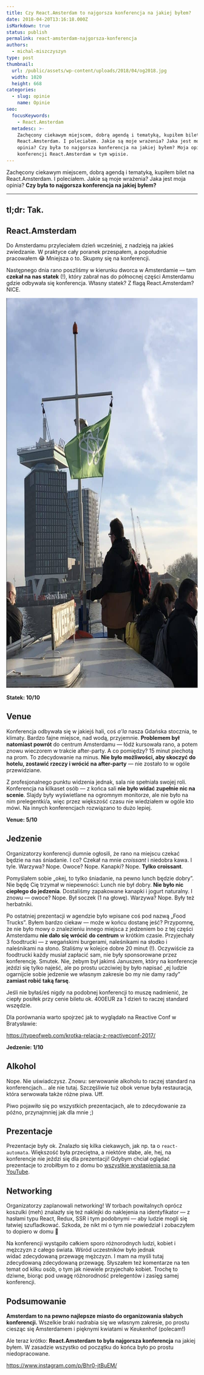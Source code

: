 ```yaml
---
title: Czy React.Amsterdam to najgorsza konferencja na jakiej byłem?
date: 2018-04-20T13:16:18.000Z
isMarkdown: true
status: publish
permalink: react-amsterdam-najgorsza-konferencja
authors:
  - michal-miszczyszyn
type: post
thumbnail:
  url: /public/assets/wp-content/uploads/2018/04/og2018.jpg
  width: 1020
  height: 668
categories:
  - slug: opinie
    name: Opinie
seo:
  focusKeywords:
    - React.Amsterdam
  metadesc: >-
    Zachęcony ciekawym miejscem, dobrą agendą i tematyką, kupiłem bilet na
    React.Amsterdam. I poleciałem. Jakie są moje wrażenia? Jaka jest moja
    opinia? Czy była to najgorsza konferencja na jakiej byłem? Moja opinia o
    konferencji React.Amsterdam w tym wpisie.
---
```


Zachęcony ciekawym miejscem, dobrą agendą i tematyką, kupiłem bilet na React.Amsterdam. I poleciałem. Jakie są moje wrażenia? Jaka jest moja opinia? **Czy była to najgorsza konferencja na jakiej byłem?**

---

## tl;dr: Tak.

## React.Amsterdam

Do Amsterdamu przyleciałem dzień wcześniej, z nadzieją na jakieś zwiedzanie. W praktyce cały poranek przespałem, a popołudnie pracowałem 😂 Mniejsza o to. Skupmy się na konferencji.

Następnego dnia rano poszliśmy w kierunku dworca w Amsterdamie — tam **czekał na nas statek** (!), który zabrał nas do północnej części Amsterdamu gdzie odbywała się konferencja. Własny statek? Z flagą React.Amsterdam? NICE.

<a href="/public/assets/wp-content/uploads/2018/04/IMG_0186.jpg"><img src="/public/assets/wp-content/uploads/2018/04/IMG_0186-768x1024.jpg" alt="Flaga React.Amsterdam" width="768" height="1024" class="aligncenter size-large wp-image-1441" /></a>

**Statek: 10/10**

## Venue

Konferencja odbywała się w jakiejś hali, coś _a'la_ nasza Gdańska stocznia, te klimaty. Bardzo fajne miejsce, nad wodą, przyjemnie. **Problemem był natomiast powrót** do centrum Amsterdamu — łódź kursowała rano, a potem znowu wieczorem w trakcie after-party. A co pomiędzy? 15 minut piechotą na prom. To zdecydowanie na minus. **Nie było możliwości, aby skoczyć do hotelu, zostawić rzeczy i wrócić na after-party** — nie zostało to w ogóle przewidziane.

Z profesjonalnego punktu widzenia jednak, sala nie spełniała swojej roli. Konferencja na kilkaset osób — z końca sali **nie było widać zupełnie nic na scenie**. Slajdy były wyświetlane na ogromnym monitorze, ale nie było na nim prelegentki/a, więc przez większość czasu nie wiedziałem w ogóle kto mówi. Na innych konferencjach rozwiązano to dużo lepiej.

**Venue: 5/10**

## Jedzenie

Organizatorzy konferencji dumnie ogłosili, że rano na miejscu czekać będzie na nas śniadanie. I co? Czekał na mnie _croissant_ i niedobra kawa. I tyle. Warzywa? Nope. Owoce? Nope. Kanapki? Nope. **Tylko croissant**.

Pomyślałem sobie „okej, to tylko śniadanie, na pewno lunch będzie dobry”. Nie będę Cię trzymał w niepewności: Lunch nie był dobry. **Nie było nic ciepłego do jedzenia**. Dostaliśmy zapakowane kanapki i jogurt naturalny. I znowu — owoce? Nope. Był soczek (1 na głowę). Warzywa? Nope. Były też herbatniki.

Po ostatniej prezentacji w agendzie było wpisane coś pod nazwą „Food Trucks”. Byłem bardzo ciekaw — może w końcu dostanę jeść? Przypomnę, że nie było mowy o znalezieniu innego miejsca z jedzeniem bo z tej części Amsterdamu **nie dało się wrócić do centrum** w krótkim czasie. Przyjechały 3 foodtrucki — z wegańskimi burgerami, naleśnikami na słodko i naleśnikami na słono. Staliśmy w kolejce dobre 20 minut (!). Oczywiście za foodtrucki każdy musiał zapłacić sam, nie były sponsorowane przez konferencję. Smutek. Nie, żebym był jakimś Januszem, który na konferencje jeździ się tylko najeść, ale po prostu uczciwiej by było napisać „ej ludzie ogarnijcie sobie jedzenie we własnym zakresie bo my nie damy rady” **zamiast robić taką farsę**.

Jeśli nie byłaś/eś nigdy na podobnej konferencji to muszę nadmienić, że ciepły posiłek przy cenie biletu ok. 400EUR za 1 dzień to raczej standard wszędzie.

Dla porównania warto spojrzeć jak to wyglądało na Reactive Conf w Bratysławie:

https://typeofweb.com/krotka-relacja-z-reactiveconf-2017/

**Jedzenie: 1/10**

## Alkohol

Nope. Nie uświadczysz. Znowu: serwowanie alkoholu to raczej standard na konferencjach… ale nie tutaj. Szczęśliwie tuż obok venue była restauracja, która serwowała także różne piwa. Uff.

Piwo pojawiło się po wszystkich prezentacjach, ale to zdecydowanie za późno, przynajmniej jak dla mnie ;)

## Prezentacje

Prezentacje były ok. Znalazło się kilka ciekawych, jak np. ta o `react-automata`. Większość była przeciętna, a niektóre słabe, ale, hej, na konferencje nie jeździ się dla prezentacji! Gdybym chciał oglądać prezentacje to zrobiłbym to z domu bo [wszystkie wystąpienia są na YouTube](https://www.youtube.com/playlist?list=PLNBNS7NRGKMFi_glL49hsoyqu7dHTMnNm).

## Networking

Organizatorzy zaplanowali networking! W torbach powitalnych oprócz koszulki (meh) znalazły się też naklejki do naklejenia na identyfikator — z hasłami typu React, Redux, SSR i tym podobnymi — aby ludzie mogli się łatwiej szufladkować. Szkoda, że nikt mi o tym nie powiedział i zobaczyłem to dopiero w domu 🤔

Na konferencji wystąpiło całkiem sporo różnorodnych ludzi, kobiet i mężczyzn z całego świata. Wśród uczestników było jednak widać zdecydowaną przewagę mężczyzn. I mam na myśli tutaj zdecydowaną zdecydowaną przewagę. Słyszałem też komentarze na ten temat od kilku osób, o tym jak niewiele przyjechało kobiet. Trochę to dziwne, biorąc pod uwagę różnorodność prelegentów i zasięg samej konferencji.

## Podsumowanie

**Amsterdam to na pewno najlepsze miasto do organizowania słabych konferencji.** Wszelkie braki nadrabia się we własnym zakresie, po prostu ciesząc się Amsterdamem i pięknymi kwiatami w Keukenhof (polecam!)

Ale teraz krótko: **React.Amsterdam to była najgorsza konferencja** na jakiej byłem. W zasadzie wszystko od początku do końca było po prostu niedopracowane.

https://www.instagram.com/p/Bhr0-jtBuEM/
